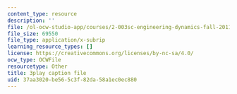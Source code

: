 ```yaml
---
content_type: resource
description: ''
file: /ol-ocw-studio-app/courses/2-003sc-engineering-dynamics-fall-2011/37aa3020be565c3f82da58a1ec0ec880_mB_rrEN_Ltc.vtt
file_size: 69550
file_type: application/x-subrip
learning_resource_types: []
license: https://creativecommons.org/licenses/by-nc-sa/4.0/
ocw_type: OCWFile
resourcetype: Other
title: 3play caption file
uid: 37aa3020-be56-5c3f-82da-58a1ec0ec880
---
```

